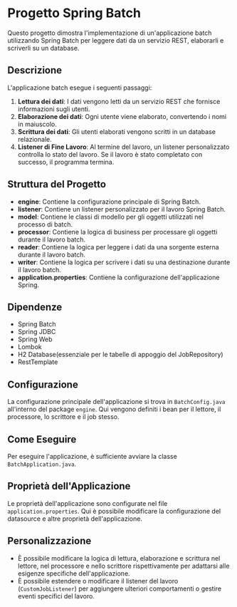 # Progetto Spring Batch

Questo progetto dimostra l'implementazione di un'applicazione batch utilizzando Spring Batch per leggere dati da un servizio REST, elaborarli e scriverli su un database.

## Descrizione

L'applicazione batch esegue i seguenti passaggi:

1. **Lettura dei dati**: I dati vengono letti da un servizio REST che fornisce informazioni sugli utenti.
2. **Elaborazione dei dati**: Ogni utente viene elaborato, convertendo i nomi in maiuscolo.
3. **Scrittura dei dati**: Gli utenti elaborati vengono scritti in un database relazionale.
4. **Listener di Fine Lavoro**: Al termine del lavoro, un listener personalizzato controlla lo stato del lavoro. Se il lavoro è stato completato con successo, il programma termina.

## Struttura del Progetto

- **engine**: Contiene la configurazione principale di Spring Batch.
- **listener**: Contiene un listener personalizzato per il lavoro Spring Batch.
- **model**: Contiene le classi di modello per gli oggetti utilizzati nel processo di batch.
- **processor**: Contiene la logica di business per processare gli oggetti durante il lavoro batch.
- **reader**: Contiene la logica per leggere i dati da una sorgente esterna durante il lavoro batch.
- **writer**: Contiene la logica per scrivere i dati su una destinazione durante il lavoro batch.
- **application.properties**: Contiene la configurazione dell'applicazione Spring.

## Dipendenze

- Spring Batch
- Spring JDBC
- Spring Web
- Lombok
- H2 Database(essenziale per le tabelle di appoggio del JobRepository)
- RestTemplate

## Configurazione

La configurazione principale dell'applicazione si trova in `BatchConfig.java` all'interno del package `engine`. Qui vengono definiti i bean per il lettore, il processore, lo scrittore e il job stesso.

## Come Eseguire

Per eseguire l'applicazione, è sufficiente avviare la classe `BatchApplication.java`.

## Proprietà dell'Applicazione

Le proprietà dell'applicazione sono configurate nel file `application.properties`. Qui è possibile modificare la configurazione del datasource e altre proprietà dell'applicazione.

## Personalizzazione

- È possibile modificare la logica di lettura, elaborazione e scrittura nel lettore, nel processore e nello scrittore rispettivamente per adattarsi alle esigenze specifiche dell'applicazione.
- È possibile estendere o modificare il listener del lavoro (`CustomJobListener`) per aggiungere ulteriori comportamenti o gestire eventi specifici del lavoro.

